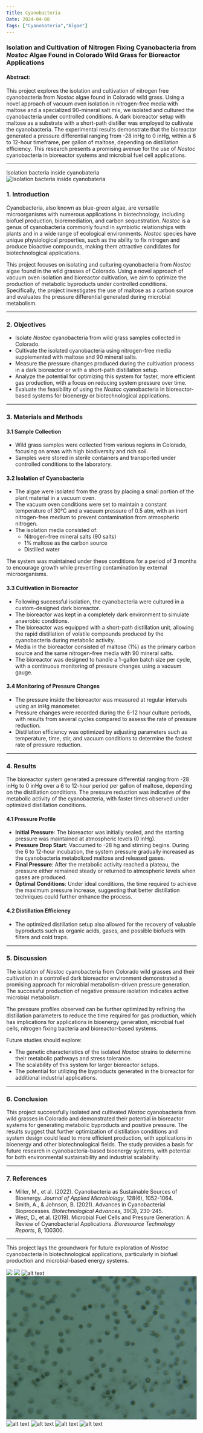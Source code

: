 ```yaml
---
Title: Cyanobacteria
Date: 2024-04-08
Tags: ["Cyanobateria","Algae"]
---
```

 
### Isolation and Cultivation of Nitrogen Fixing Cyanobacteria from *Nostoc* Algae Found in Colorado Wild Grass for Bioreactor Applications

#### Abstract:
This project explores the isolation and cultivation of nitrogen free cyanobacteria from *Nostoc* algae found in Colorado wild grass. Using a novel approach of vacuum oven isolation in nitrogen-free media with maltose and a specialized 90-mineral salt mix, we isolated and cultured the cyanobacteria under controlled conditions. A dark bioreactor setup with maltose as a substrate with a short-path distiller was employed to cultivate the cyanobacteria. The experimental results demonstrate that the bioreactor generated a pressure differential ranging from -28 inHg to 0 inHg, within a 6 to 12-hour timeframe, per gallon of maltose, depending on distillation efficiency. This research presents a promising avenue for the use of *Nostoc* cyanobacteria in bioreactor systems and microbial fuel cell applications.

---
Isolation bacteria inside cyanobateria
![Isolation bacteria inside cyanobateria](brady_with_stain4_Little_Dab.jpg)
### 1. **Introduction**

Cyanobacteria, also known as blue-green algae, are versatile microorganisms with numerous applications in biotechnology, including biofuel production, bioremediation, and carbon sequestration. *Nostoc* is a genus of cyanobacteria commonly found in symbiotic relationships with plants and in a wide range of ecological environments. *Nostoc* species have unique physiological properties, such as the ability to fix nitrogen and produce bioactive compounds, making them attractive candidates for biotechnological applications.

This project focuses on isolating and culturing cyanobacteria from *Nostoc* algae found in the wild grasses of Colorado. Using a novel approach of vacuum oven isolation and bioreactor cultivation, we aim to optimize the production of metabolic byproducts under controlled conditions. Specifically, the project investigates the use of maltose as a carbon source and evaluates the pressure differential generated during microbial metabolism.

---

### 2. **Objectives**

- Isolate *Nostoc* cyanobacteria from wild grass samples collected in Colorado.
- Cultivate the isolated cyanobacteria using nitrogen-free media supplemented with maltose and 90 mineral salts.
- Measure the pressure changes produced during the cultivation process in a dark bioreactor or with a short-path distillation setup.
- Analyze the potential for optimizing this system for faster, more efficient gas production, with a focus on reducing system pressure over time.
- Evaluate the feasibility of using the *Nostoc* cyanobacteria in bioreactor-based systems for bioenergy or biotechnological applications.

---

### 3. **Materials and Methods**

#### 3.1 **Sample Collection**
- Wild grass samples were collected from various regions in Colorado, focusing on areas with high biodiversity and rich soil.
- Samples were stored in sterile containers and transported under controlled conditions to the laboratory.

#### 3.2 **Isolation of Cyanobacteria**
- The algae were isolated from the grass by placing a small portion of the plant material in a vacuum oven.
- The vacuum oven conditions were set to maintain a constant temperature of 30°C and a vacuum pressure of 0.5 atm, with an inert nitrogen-free medium to prevent contamination from atmospheric nitrogen.
- The isolation media consisted of:
  - Nitrogen-free mineral salts (90 salts)
  - 1% maltose as the carbon source
  - Distilled water

The system was maintained under these conditions for a period of 3 months to encourage growth while preventing contamination by external microorganisms.

#### 3.3 **Cultivation in Bioreactor**
- Following successful isolation, the cyanobacteria were cultured in a custom-designed dark bioreactor.
- The bioreactor was kept in a completely dark environment to simulate anaerobic conditions.
- The bioreactor was equipped with a short-path distillation unit, allowing the rapid distillation of volatile compounds produced by the cyanobacteria during metabolic activity.
- Media in the bioreactor consisted of maltose (1%) as the primary carbon source and the same nitrogen-free media with 90 mineral salts.
- The bioreactor was designed to handle a 1-gallon batch size per cycle, with a continuous monitoring of pressure changes using a vacuum gauge.

#### 3.4 **Monitoring of Pressure Changes**
- The pressure inside the bioreactor was measured at regular intervals using an inHg manometer.
- Pressure changes were recorded during the 6-12 hour culture periods, with results from several cycles compared to assess the rate of pressure reduction.
- Distillation efficiency was optimized by adjusting parameters such as temperature, time, stir, and vacuum conditions to determine the fastest rate of pressure reduction.

---

### 4. **Results**

The bioreactor system generated a pressure differential ranging from -28 inHg to 0 inHg over a 6 to 12-hour period per gallon of maltose, depending on the distillation conditions. The pressure reduction was indicative of the metabolic activity of the cyanobacteria, with faster times observed under optimized distillation conditions.

#### 4.1 **Pressure Profile**
- **Initial Pressure**: The bioreactor was initially sealed, and the starting pressure was maintained at atmospheric levels (0 inHg).
- **Pressure Drop Start**: Vaccumed to -28 hg and stirriing begins. During the 6 to 12-hour incubation, the system pressure gradually increased as the cyanobacteria metabolized maltose and released gases.
- **Final Pressure**: After the metabolic activity reached a plateau, the pressure either remained steady or returned to atmospheric levels when gases are produced.
- **Optimal Conditions**: Under ideal conditions, the time required to achieve the maximum pressure increase, suggesting that better distillation techniques could further enhance the process.

#### 4.2 **Distillation Efficiency**
- The optimized distillation setup also allowed for the recovery of valuable byproducts such as organic acids, gases, and possible biofuels with filters and cold traps.

---

### 5. **Discussion**

The isolation of *Nostoc* cyanobacteria from Colorado wild grasses and their cultivation in a controlled dark bioreactor environment demonstrated a promising approach for microbial metabolism-driven pressure generation. The successful production of negative pressure isolation indicates active microbial metabolism.

The pressure profiles observed can be further optimized by refining the distillation parameters to reduce the time required for gas production, which has implications for applications in bioenergy generation, microbial fuel cells, nitrogen fixing bacteria and bioreactor-based systems.

Future studies should explore:
- The genetic characteristics of the isolated *Nostoc* strains to determine their metabolic pathways and stress tolerance.
- The scalability of this system for larger bioreactor setups.
- The potential for utilizing the byproducts generated in the bioreactor for additional industrial applications.

---

### 6. **Conclusion**

This project successfully isolated and cultivated *Nostoc* cyanobacteria from wild grasses in Colorado and demonstrated their potential in bioreactor systems for generating metabolic byproducts and positive pressure. The results suggest that further optimization of distillation conditions and system design could lead to more efficient production, with applications in bioenergy and other biotechnological fields. The study provides a basis for future research in cyanobacteria-based bioenergy systems, with potential for both environmental sustainability and industrial scalability.

---

### 7. **References**

- Miller, M., et al. (2022). Cyanobacteria as Sustainable Sources of Bioenergy. *Journal of Applied Microbiology*, 128(6), 1052-1064.
- Smith, A., & Johnson, B. (2021). Advances in Cyanobacterial Bioprocesses. *Biotechnological Advances*, 39(3), 230-245.
- West, D., et al. (2019). Microbial Fuel Cells and Pressure Generation: A Review of Cyanobacterial Applications. *Bioresource Technology Reports*, 8, 100300.

---

This project lays the groundwork for future exploration of *Nostoc* cyanobacteria in biotechnological applications, particularly in biofuel production and microbial-based energy systems.

![](/bioreactor_idea.png)
![](/brady_with_stain4_Little_Dab.jpg)
![alt text](Little_dab_1_with_stain_14.jpg)
![alt text](0007_3.jpg)
![alt text](/Little_Dab_1_Satin_with_4_brady_Sample.jpg)
![alt text](/Little_dab_1_with_Stain4_2.jpg)
![alt text](Little_dab1.jpg)
![alt text](little_dab1_4x_with_Stain_4.jpg)